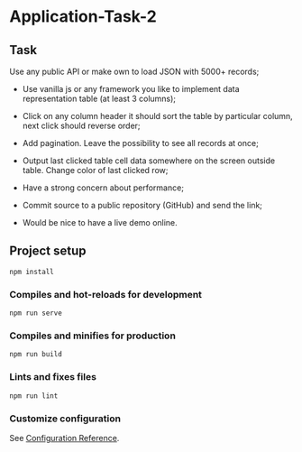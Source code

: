 # Application-Task-2

## Task
 Use any public API or make own to load JSON with 5000+ records;

- Use vanilla js or any framework you like to implement data representation table (at least 3 columns);

- Click on any column header it should sort the table by particular column, next click should reverse order;

- Add pagination. Leave the possibility to see all records at once;

- Output last clicked table cell data somewhere on the screen outside table. Change color of last clicked row;

- Have a strong concern about performance;

- Commit source to a public repository (GitHub) and send the link;

- Would be nice to have a live demo online. 

## Project setup
```
npm install
```

### Compiles and hot-reloads for development
```
npm run serve
```

### Compiles and minifies for production
```
npm run build
```

### Lints and fixes files
```
npm run lint
```

### Customize configuration
See [Configuration Reference](https://cli.vuejs.org/config/).
